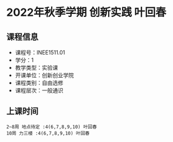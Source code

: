 # 2022年秋季学期 创新实践 叶回春






## 课程信息

- 课程号：INEE1511.01
- 学分：1
- 教学类型：实验课
- 开课单位：创新创业学院
- 课程类别：自由选修
- 课程层次：一般通识

## 上课时间

```
2~8周 地点待定 :4(6,7,8,9,10) 叶回春
10周 力三楼 :4(6,7,8,9,10) 叶回春
```

